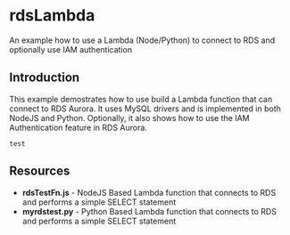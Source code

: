 # rdsLambda
An example how to use a Lambda (Node/Python) to connect to RDS and optionally use IAM authentication


## Introduction

This example demostrates how to use build a Lambda function that can connect to RDS Aurora. It uses MySQL drivers and is implemented in both NodeJS and Python. Optionally, it also shows how to use the IAM Authentication feature in RDS Aurora.

```
test
```

## Resources

- **rdsTestFn.js** - NodeJS Based Lambda function that connects to RDS and performs a simple SELECT statement
- **myrdstest.py** - Python Based Lambda function that connects to RDS and performs a simple SELECT statement

